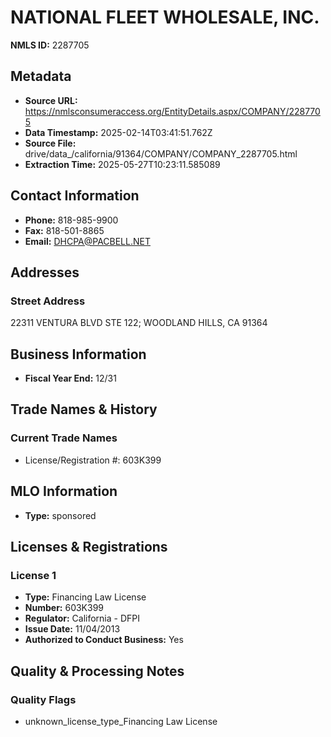 # NATIONAL FLEET WHOLESALE, INC.

**NMLS ID:** 2287705

## Metadata
- **Source URL:** https://nmlsconsumeraccess.org/EntityDetails.aspx/COMPANY/2287705
- **Data Timestamp:** 2025-02-14T03:41:51.762Z
- **Source File:** drive/data_/california/91364/COMPANY/COMPANY_2287705.html
- **Extraction Time:** 2025-05-27T10:23:11.585089

## Contact Information
- **Phone:** 818-985-9900
- **Fax:** 818-501-8865
- **Email:** DHCPA@PACBELL.NET

## Addresses
### Street Address
22311 VENTURA BLVD STE 122; WOODLAND HILLS, CA 91364

## Business Information
- **Fiscal Year End:** 12/31

## Trade Names & History
### Current Trade Names
- License/Registration #: 603K399

## MLO Information
- **Type:** sponsored

## Licenses & Registrations

### License 1
- **Type:** Financing Law License
- **Number:** 603K399
- **Regulator:** California - DFPI
- **Issue Date:** 11/04/2013
- **Authorized to Conduct Business:** Yes

## Quality & Processing Notes
### Quality Flags
- unknown_license_type_Financing Law License
